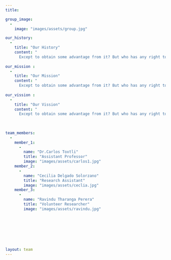 ```yaml
---
title: 

group_image: 
  -
    image: "images/assets/group.jpg"

our_history: 
  -
    title: "Our History"
    content: "
      Except to obtain some advantage from it? But who has any right to find fault with a consequences."
    
our_mission : 
  -
    title: "Our Mission"
    content: "
      Except to obtain some advantage from it? But who has any right to find fault with a consequences."
  
our_vission : 
  -
    title: "Our Vission"
    content: "
      Except to obtain some advantage from it? But who has any right to find fault with a consequences."
  
  
  
team_members:
  -    
    member_1: 
      -
        name: "Dr.Carlos Toxtli"
        title: "Assistant Professor"
        image: "images/assets/carlos1.jpg"
    member_2: 
      -
        name: "Cecilia Delgado Solorzano"
        title: "Research Assistant"
        image: "images/assets/ceclia.jpg" 
    member_3: 
      -
        name: "Ravindu Tharanga Perera"
        title: "Volunteer Researcher"
        image: "images/assets/ravindu.jpg"  








layout: team
---
```



